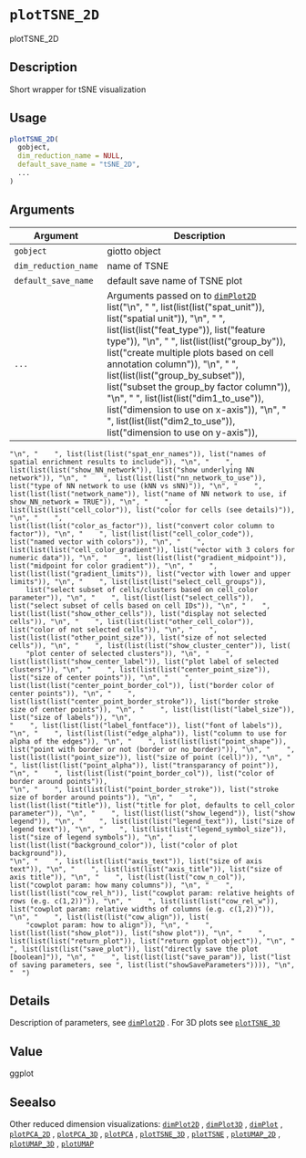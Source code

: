 # `plotTSNE_2D`

plotTSNE_2D


## Description

Short wrapper for tSNE visualization


## Usage

```r
plotTSNE_2D(
  gobject,
  dim_reduction_name = NULL,
  default_save_name = "tSNE_2D",
  ...
)
```


## Arguments

Argument      |Description
------------- |----------------
`gobject`     |     giotto object
`dim_reduction_name`     |     name of TSNE
`default_save_name`     |     default save name of TSNE plot
`...`     |      Arguments passed on to [`dimPlot2D`](#dimplot2d)   list("\n", "    ", list(list(list("spat_unit")), list("spatial unit")), "\n", "    ", list(list(list("feat_type")), list("feature type")), "\n", "    ", list(list(list("group_by")), list("create multiple plots based on cell annotation column")), "\n", "    ", list(list(list("group_by_subset")), list("subset the group_by factor column")), "\n", "    ", list(list(list("dim1_to_use")), list("dimension to use on x-axis")), "\n", "    ", list(list(list("dim2_to_use")), list("dimension to use on y-axis")), 
    "\n", "    ", list(list(list("spat_enr_names")), list("names of spatial enrichment results to include")), "\n", "    ", list(list(list("show_NN_network")), list("show underlying NN network")), "\n", "    ", list(list(list("nn_network_to_use")), list("type of NN network to use (kNN vs sNN)")), "\n", "    ", list(list(list("network_name")), list("name of NN network to use, if show_NN_network = TRUE")), "\n", "    ", list(list(list("cell_color")), list("color for cells (see details)")), "\n", "    ", 
    list(list(list("color_as_factor")), list("convert color column to factor")), "\n", "    ", list(list(list("cell_color_code")), list("named vector with colors")), "\n", "    ", list(list(list("cell_color_gradient")), list("vector with 3 colors for numeric data")), "\n", "    ", list(list(list("gradient_midpoint")), list("midpoint for color gradient")), "\n", "    ", list(list(list("gradient_limits")), list("vector with lower and upper limits")), "\n", "    ", list(list(list("select_cell_groups")), 
        list("select subset of cells/clusters based on cell_color parameter")), "\n", "    ", list(list(list("select_cells")), list("select subset of cells based on cell IDs")), "\n", "    ", list(list(list("show_other_cells")), list("display not selected cells")), "\n", "    ", list(list(list("other_cell_color")), list("color of not selected cells")), "\n", "    ", list(list(list("other_point_size")), list("size of not selected cells")), "\n", "    ", list(list(list("show_cluster_center")), list(
        "plot center of selected clusters")), "\n", "    ", list(list(list("show_center_label")), list("plot label of selected clusters")), "\n", "    ", list(list(list("center_point_size")), list("size of center points")), "\n", "    ", list(list(list("center_point_border_col")), list("border color of center points")), "\n", "    ", list(list(list("center_point_border_stroke")), list("border stroke size of center points")), "\n", "    ", list(list(list("label_size")), list("size of labels")), "\n", 
    "    ", list(list(list("label_fontface")), list("font of labels")), "\n", "    ", list(list(list("edge_alpha")), list("column to use for alpha of the edges")), "\n", "    ", list(list(list("point_shape")), list("point with border or not (border or no_border)")), "\n", "    ", list(list(list("point_size")), list("size of point (cell)")), "\n", "    ", list(list(list("point_alpha")), list("transparancy of point")), "\n", "    ", list(list(list("point_border_col")), list("color of border around points")), 
    "\n", "    ", list(list(list("point_border_stroke")), list("stroke size of border around points")), "\n", "    ", list(list(list("title")), list("title for plot, defaults to cell_color parameter")), "\n", "    ", list(list(list("show_legend")), list("show legend")), "\n", "    ", list(list(list("legend_text")), list("size of legend text")), "\n", "    ", list(list(list("legend_symbol_size")), list("size of legend symbols")), "\n", "    ", list(list(list("background_color")), list("color of plot background")), 
    "\n", "    ", list(list(list("axis_text")), list("size of axis text")), "\n", "    ", list(list(list("axis_title")), list("size of axis title")), "\n", "    ", list(list(list("cow_n_col")), list("cowplot param: how many columns")), "\n", "    ", list(list(list("cow_rel_h")), list("cowplot param: relative heights of rows (e.g. c(1,2))")), "\n", "    ", list(list(list("cow_rel_w")), list("cowplot param: relative widths of columns (e.g. c(1,2))")), "\n", "    ", list(list(list("cow_align")), list(
        "cowplot param: how to align")), "\n", "    ", list(list(list("show_plot")), list("show plot")), "\n", "    ", list(list(list("return_plot")), list("return ggplot object")), "\n", "    ", list(list(list("save_plot")), list("directly save the plot [boolean]")), "\n", "    ", list(list(list("save_param")), list("list of saving parameters, see ", list(list("showSaveParameters")))), "\n", "  ")


## Details

Description of parameters, see [`dimPlot2D`](#dimplot2d) . For 3D plots see [`plotTSNE_3D`](#plottsne3d)


## Value

ggplot


## Seealso

Other reduced dimension visualizations:
 [`dimPlot2D`](#dimplot2d) ,
 [`dimPlot3D`](#dimplot3d) ,
 [`dimPlot`](#dimplot) ,
 [`plotPCA_2D`](#plotpca2d) ,
 [`plotPCA_3D`](#plotpca3d) ,
 [`plotPCA`](#plotpca) ,
 [`plotTSNE_3D`](#plottsne3d) ,
 [`plotTSNE`](#plottsne) ,
 [`plotUMAP_2D`](#plotumap2d) ,
 [`plotUMAP_3D`](#plotumap3d) ,
 [`plotUMAP`](#plotumap)


